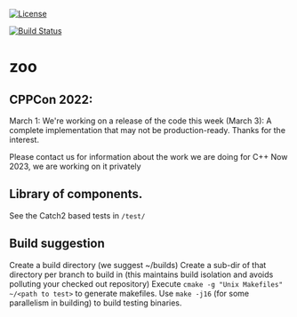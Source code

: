 [![License](https://img.shields.io/badge/license-MIT-blue.svg)](https://opensource.org/licenses/MIT)	

[![Build Status](https://travis-ci.com/thecppzoo/zoo.svg?branch=master)](https://travis-ci.com/thecppzoo/zoo)

# zoo

## CPPCon 2022:
March 1: We're working on a release of the code this week (March 3): A complete implementation that may not be production-ready.  Thanks for the interest.

Please contact us for information about the work we are doing for C++ Now 2023, we are working on it privately

## Library of components.

See the Catch2 based tests in
`/test/`

## Build suggestion

Create a build directory (we suggest ~/builds)
Create a sub-dir of that directory per branch to build in (this maintains build isolation and avoids polluting your checked out repository)
Execute `cmake -g "Unix Makefiles" ~/<path to test>` to generate makefiles.
Use `make -j16` (for some parallelism in building) to build testing binaries.
